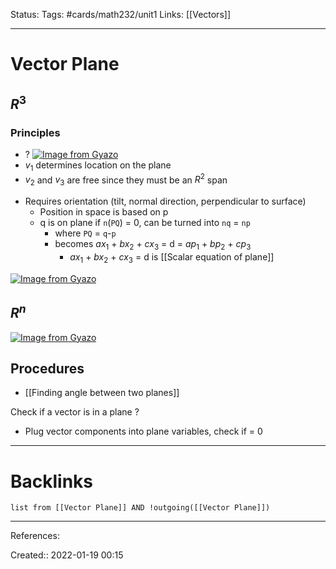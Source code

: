 Status: 
Tags: #cards/math232/unit1 
Links: [[Vectors]]
___
# Vector Plane
## $R^3$
### Principles
- ?
[![Image from Gyazo](https://i.gyazo.com/6081e2903065c741e06308b601b9fbd9.png)](https://gyazo.com/6081e2903065c741e06308b601b9fbd9)
- $v_1$ determines location on the plane
- $v_2$ and $v_3$ are free since they must be an $R^2$ span
<!--SR:!2022-02-12,2,170-->

- Requires orientation (tilt, normal direction, perpendicular to surface)
	- Position in space is based on p
	- q is on plane if `n`(`PQ`) = 0, can be turned into `nq` = `np`
		- where `PQ` = `q`-`p`
		- becomes $ax_1$ + $bx_2$ + $cx_3$ = d = $ap_1$ + $bp_2$ + $cp_3$
			- $ax_1$ + $bx_2$ + $cx_3$ = d is [[Scalar equation of plane]]

[![Image from Gyazo](https://i.gyazo.com/a71bd505e395ffe5281be3df2a91752a.png)](https://gyazo.com/a71bd505e395ffe5281be3df2a91752a)

## $R^n$
[![Image from Gyazo](https://i.gyazo.com/f309ee727082af8f0b1d7512a69511c1.png)](https://gyazo.com/f309ee727082af8f0b1d7512a69511c1)
## Procedures
- [[Finding angle between two planes]]

Check if a vector is in a plane
?
- Plug vector components into plane variables, check if = 0
___
# Backlinks
```dataview
list from [[Vector Plane]] AND !outgoing([[Vector Plane]])
```
___
References:

Created:: 2022-01-19 00:15

